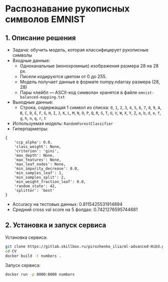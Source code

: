 # Распознавание рукописных символов EMNIST

## 1. Описание решения

- Задача: обучить модель, которая классифицирует рукописные символы
- Входные данные:
    - Одноканальные (монохромные) изображения размера 28 на 28 px.
    - Писели кодируются цветом от 0 до 255.
    - Модель получает данные в формате numpy.ndarray размера (28, 28)
    - Пары «лейбл — ASCII-код символа» хранятся в файле `emnist-balanced-mapping.txt`
- Выходные данные:
    - Строка, содержащая 1 символ из списка: `0`, `1`, `2`, `3`, `4`, `5`, `6`, `7`, `8`, `9`, `A`, `B`, `C`, `D`, `E`, `F`, `G`, `H`, `I`, `J`, `K`, `L`, `M`, `N`, `O`, `P`, `Q`, `R`, `S`, `T`, `U`, `V`, `W`, `X`, `Y`, `Z`, `a`, `b`, `d`, `e`, `f`, `g`, `h`, `n`, `q`, `r`, `t`
- Используемая модель: `RandomForestClassifier`
- Гиперпарметры:
```
{
    'ccp_alpha': 0.0,
    'class_weight': None,
    'criterion': 'gini',
    'max_depth': None,
    'max_features': None,
    'max_leaf_nodes': None,
    'min_impurity_decrease': 0.0,
    'min_samples_leaf': 1,
    'min_samples_split': 2,
    'min_weight_fraction_leaf': 0.0,
    'random_state': 42,
    'splitter': 'best'
}
```
- Accuracy на тестовых данных: 0.8115425531914894
- Средний cross val score на 5 фолдах: 0.7421276595744681


## 2. Установка и запуск сервиса

Установка сервиса:

```bash
git clone https://gitlab.skillbox.ru/pirozhenko_ilia/ml-advanced-HiEd.git
cd CV
docker build -t numbers .
```

Запуск сервиса:
```bash
docker run -p 8000:8000 numbers
```